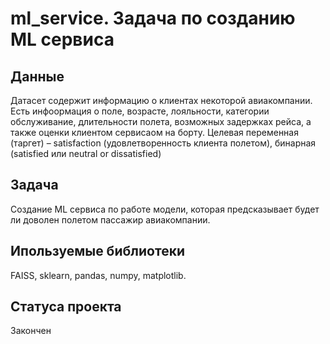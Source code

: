 # **ml_service. Задача по созданию ML сервиса**

## Данные
Датасет содержит информацию о клиентах некоторой авиакомпании.
Есть инфоормация о поле, возрасте, лояльности, категории обслуживание, длительности полета, возможных задержках рейса, а также оценки клиентом сервисаом на борту. 
Целевая переменная (таргет) – satisfaction (удовлетворенность клиента полетом), бинарная (satisfied или neutral or dissatisfied)

## Задача
Создание ML сервиса по работе модели, которая предсказывает будет ли доволен полетом пассажир авиакомпании.

## Ипользуемые библиотеки 
FAISS, sklearn, pandas, numpy, matplotlib.

## Cтатуса проекта 
Закончен



